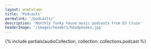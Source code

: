 ```yaml
---
layout: oneColumn
title: 'Podcasts'
permalink: '/podcasts/'
description: 'Monthly funky house music podcasts from DJ Cruze'
headerImage: '/images/headers/headphones.jpg'
---
```


{% include partials/audioCollection, collection: collections.podcast %}
